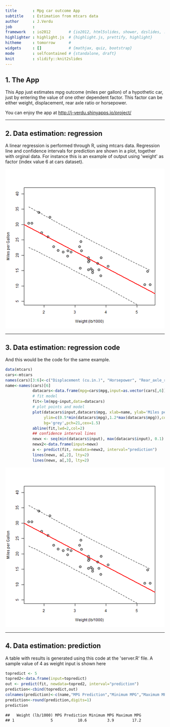 ```yaml
---
title       : Mpg car outcome App
subtitle    : Estimation from mtcars data
author      : J.Verdu
job         : 
framework   : io2012        # {io2012, html5slides, shower, dzslides, ...}
highlighter : highlight.js  # {highlight.js, prettify, highlight}
hitheme     : tomorrow      # 
widgets     : []            # {mathjax, quiz, bootstrap}
mode        : selfcontained # {standalone, draft}
knit        : slidify::knit2slides
---
```


## 1. The App

This App just estimates mpg outcome (miles per gallon) of a hypothetic car, just by entering the value of one other dependent factor.
This factor can be either weight, displacement, rear axle ratio or horsepower.

You can enjoy the app at http://j-verdu.shinyapps.io/project/

---

## 2. Data estimation: regression

A linear regression is performed through R, using mtcars data.
Regression line and confidence intervals for prediction are shown in a plot, together with orginal data.
For instance this is an example of output using 'weight' as factor (index value 6 at cars dataset).

![plot of chunk unnamed-chunk-1](assets/fig/unnamed-chunk-1.png) 

---

## 3. Data estimation: regression code

And this would be the code for the same example.



```r
data(mtcars)
cars<-mtcars
names(cars)[3:6]<-c("Displacement (cu.in.)", "Horsepower", "Rear_axle_ratio", "Weight (lb/1000)")
name<-names(cars)[6]
            datacars<-data.frame(mpg=cars$mpg,input=as.vector(cars[,6]))
            # fit model
            fit<-lm(mpg~input,data=datacars)
            # plot points and model
            plot(datacars$input,datacars$mpg, xlab=name, ylab='Miles per Gallon',
                 ylim=c(0.5*min(datacars$mpg),1.2*max(datacars$mpg)),col='black',
                 bg='grey',pch=21,cex=1.5)
            abline(fit,lwd=2,col=2)
            ## confidence interval lines
            newx <- seq(min(datacars$input), max(datacars$input), 0.1)
            newx2<-data.frame(input=newx)
            a <- predict(fit, newdata=newx2, interval="prediction")
            lines(newx, a[,2], lty=2)
            lines(newx, a[,3], lty=2)
```

![plot of chunk unnamed-chunk-2](assets/fig/unnamed-chunk-2.png) 

---

## 4. Data estimation: prediction

A table with results is generated using this code at the 'server.R' file. A sample value of 4 as weight input is shown here


```r
topredict <- 5
topred2<-data.frame(input=topredict)
out <- predict(fit, newdata=topred2, interval="prediction")          
prediction<-cbind(topredict,out)
colnames(prediction)<-c(name,"MPG Prediction","Minimum MPG","Maximum MPG")
prediction<-round(prediction,digits=1)
prediction                
```

```
##   Weight (lb/1000) MPG Prediction Minimum MPG Maximum MPG
## 1                5           10.6         3.9        17.2
```


